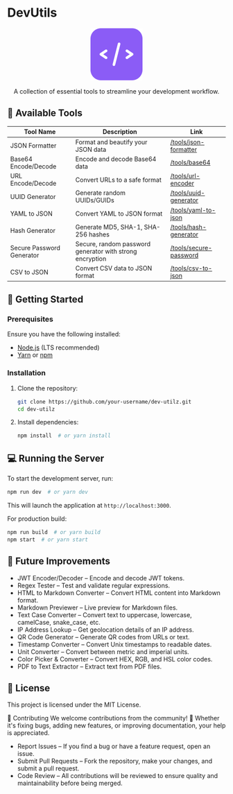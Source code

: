 # DevUtils

<p align="center">
  <img src="/public/placeholder-logo.svg" alt="DevUtils Logo" width="120" height="120" />
</p>

<p align="center">
  A collection of essential tools to streamline your development workflow.
</p>

## 🔗 Available Tools

| Tool Name | Description | Link |
|-----------|-------------|------|
| JSON Formatter | Format and beautify your JSON data | [/tools/json-formatter](https://devutilities.vercel.app/tools/json-formatter) |
| Base64 Encode/Decode | Encode and decode Base64 data | [/tools/base64](#) |
| URL Encode/Decode | Convert URLs to a safe format | [/tools/url-encoder](#) |
| UUID Generator | Generate random UUIDs/GUIDs | [/tools/uuid-generator](#) |
| YAML to JSON | Convert YAML to JSON format | [/tools/yaml-to-json](#) |
| Hash Generator | Generate MD5, SHA-1, SHA-256 hashes | [/tools/hash-generator](#) |
| Secure Password Generator | Secure, random password generator with strong encryption | [/tools/secure-password](#) |
| CSV to JSON | Convert CSV data to JSON format | [/tools/csv-to-json](#) |

## 🚀 Getting Started

### Prerequisites
Ensure you have the following installed:
- [Node.js](https://nodejs.org/) (LTS recommended)
- [Yarn](https://yarnpkg.com/) or [npm](https://www.npmjs.com/)

### Installation
1. Clone the repository:
   ```sh
   git clone https://github.com/your-username/dev-utilz.git
   cd dev-utilz
   ```
2. Install dependencies:
   ```sh
   npm install  # or yarn install
   ```

## 💻 Running the Server
To start the development server, run:
```sh
npm run dev  # or yarn dev
```
This will launch the application at `http://localhost:3000`.

For production build:
```sh
npm run build  # or yarn build
npm start  # or yarn start
```

## 🔮 Future Improvements
- JWT Encoder/Decoder – Encode and decode JWT tokens.
- Regex Tester – Test and validate regular expressions.
- HTML to Markdown Converter – Convert HTML content into Markdown format.
- Markdown Previewer – Live preview for Markdown files.
- Text Case Converter – Convert text to uppercase, lowercase, camelCase, snake_case, etc.
- IP Address Lookup – Get geolocation details of an IP address.
- QR Code Generator – Generate QR codes from URLs or text.
- Timestamp Converter – Convert Unix timestamps to readable dates.
- Unit Converter – Convert between metric and imperial units.
- Color Picker & Converter – Convert HEX, RGB, and HSL color codes.
- PDF to Text Extractor – Extract text from PDF files.

## 📜 License
This project is licensed under the MIT License.

🤝 Contributing
We welcome contributions from the community! 🚀 Whether it's fixing bugs, adding new features, or improving documentation, your help is appreciated.

- Report Issues – If you find a bug or have a feature request, open an issue.
- Submit Pull Requests – Fork the repository, make your changes, and submit a pull request.
- Code Review – All contributions will be reviewed to ensure quality and maintainability before being merged.
